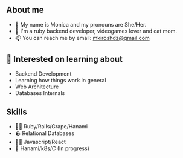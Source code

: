 ## About me

- 👋 My name is Monica and my pronouns are She/Her.
- 🔭 I'm a ruby backend developer, videogames lover and cat mom.
- 📫 You can reach me by email: mkiroshdz@gmail.com

## 🔭 Interested on learning about

- Backend Development
- Learning how things work in general
- Web Architecture
- Databases Internals

## Skills

- 🧙‍♀️ Ruby/Rails/Grape/Hanami
- 🪨 Relational Databases
- 🤹🏽 Javascript/React
- 🌱 Hanami/k8s/C (In progress)
